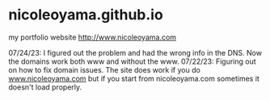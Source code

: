 # nicoleoyama.github.io
my portfolio website
http://www.nicoleoyama.com

07/24/23: I figured out the problem and had the wrong info in the DNS. Now the domains work both www and without the www. 
07/22/23: Figuring out on how to fix domain issues. The site does work if you do www.nicoleoyama.com but if you start from nicoleoyama.com sometimes it doesn't load properly. 


